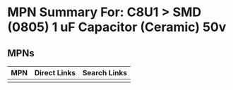 



# MPN Summary For: C8U1 > SMD (0805) 1 uF Capacitor (Ceramic) 50v

## MPNs
  

|MPN|Direct Links|Search Links|
| :--- | :--- | :--- |
||||
